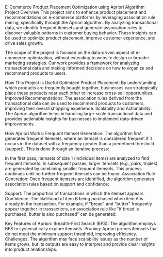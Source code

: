 E-Commerce Product Placement Optimization using Apriori Algorithm
Project Overview
This project aims to enhance product placement and recommendations on e-commerce platforms by leveraging association rule mining, specifically through the Apriori algorithm. By analyzing transactional data, we identify frequent itemsets and generate association rules to discover valuable patterns in customer buying behavior. These insights can be used to optimize product placement, improve customer experience, and drive sales growth.

The scope of the project is focused on the data-driven aspect of e-commerce optimization, without extending to website design or broader marketing strategies. Our work provides a framework for analyzing transactional data and making informed decisions on how to organize and recommend products to users.

How This Project is Useful
Optimized Product Placement: By understanding which products are frequently bought together, businesses can strategically place these products near each other to increase cross-sell opportunities.
Improved Recommendations: The association rules derived from the transactional data can be used to recommend products to customers, improving their overall shopping experience.
Scalability and Actionability: The Apriori algorithm helps in handling large-scale transactional data and provides actionable insights for businesses to implement data-driven improvements.

How Apriori Works:
Frequent Itemset Generation: The algorithm first generates frequent itemsets, where an itemset is considered frequent if it occurs in the dataset with a frequency greater than a predefined threshold (support). This is done through an iterative process:

In the first pass, itemsets of size 1 (individual items) are analyzed to find frequent itemsets.
In subsequent passes, larger itemsets (e.g., pairs, triples) are generated by combining smaller frequent itemsets.
This process continues until no further frequent itemsets can be found.
Association Rule Generation: Once frequent itemsets are identified, the algorithm generates association rules based on support and confidence:

Support: The proportion of transactions in which the itemset appears.
Confidence: The likelihood of item B being purchased when item A is already in the transaction.
For example, if "bread" and "butter" frequently appear together in transactions, an association rule like "if bread is purchased, butter is also purchased" can be generated.

Key Features of Apriori:
Breadth-First Search (BFS): The algorithm employs BFS to systematically explore itemsets.
Pruning: Apriori prunes itemsets that do not meet the minimum support threshold, improving efficiency.
Challenges: The algorithm may face scalability issues as the number of items grows, but its outputs are easy to interpret and provide clear insights into product relationships.
